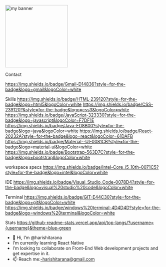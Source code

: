 <p align=”center”>

<img width="200" height="200" src="![img-1](https://user-images.githubusercontent.com/84515119/172551390-76d1a149-8801-484c-ae82-50afe066f0b9.jpg
" alt="my banner">

</p>

Contact

https://img.shields.io/badge/Gmail-D14836?style=for-the-badge&logo=gmail&logoColor=white

Skills
https://img.shields.io/badge/HTML-239120?style=for-the-badge&logo=html5&logoColor=white
https://img.shields.io/badge/CSS-239120?&style=for-the-badge&logo=css3&logoColor=white
https://img.shields.io/badge/JavaScript-323330?style=for-the-badge&logo=javascript&logoColor=F7DF1E
https://img.shields.io/badge/Java-ED8B00?style=for-the-badge&logo=java&logoColor=white
https://img.shields.io/badge/React-20232A?style=for-the-badge&logo=react&logoColor=61DAFB
https://img.shields.io/badge/Material--UI-0081CB?style=for-the-badge&logo=material-ui&logoColor=white
https://img.shields.io/badge/Bootstrap-563D7C?style=for-the-badge&logo=bootstrap&logoColor=white

workspace specs
https://img.shields.io/badge/Intel-Core_i5_10th-0071C5?style=for-the-badge&logo=intel&logoColor=white

IDE
https://img.shields.io/badge/Visual_Studio_Code-0078D4?style=for-the-badge&logo=visual%20studio%20code&logoColor=white

Terminal
https://img.shields.io/badge/GIT-E44C30?style=for-the-badge&logo=git&logoColor=white
https://img.shields.io/badge/windows%20terminal-4D4D4D?style=for-the-badge&logo=windows%20terminal&logoColor=white

Stats
https://github-readme-stats.vercel.app/api/top-langs/?username={username}&theme=blue-green















- 👋 Hi, I’m @harishitarana
- I’m currently learning React Native
- I’m looking to collaborate on Front-End Web development projects and get expertise in it.
- 📫 Reach me:-harishitarana@gmail.com

<!---
harishitarana/harishitarana is a ✨ special ✨ repository because its `README.md` (this file) appears on your GitHub profile.
You can click the Preview link to take a look at your changes.
--->
